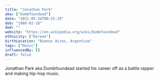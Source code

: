```yaml
---
title: "Jonathan Park"
aka: ["Dumbfoundead"]
date: "2021-05-24T00:25:29"
dob: "1986-02-18"
dod: ""
website: "https://en.wikipedia.org/wiki/Dumbfoundead"
ethnicity: ["Korean"]
birthLocation: "Buenos Aires, Argentina"
tags: ["Music"]
influencedBy: []
draft: false
---
```


Jonathan Park aka Dumbfoundead started his career off as a battle rapper and making hip-hop music.
